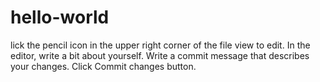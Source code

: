 # hello-world
lick the  pencil icon in the upper right corner of the file view to edit.
In the editor, write a bit about yourself.
Write a commit message that describes your changes.
Click Commit changes button.
